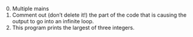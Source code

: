 0. Multiple mains
1. Comment out (don’t delete it!) the part of the code that is causing the output to go into an infinite loop.
2. This program prints the largest of three integers.
